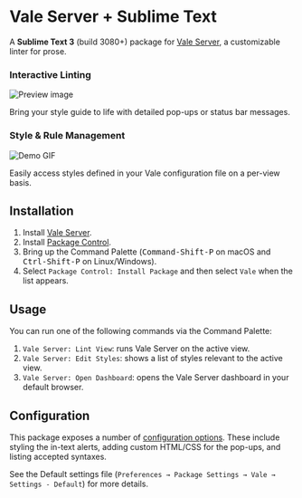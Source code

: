 # Vale Server + Sublime Text

A **Sublime Text 3** (build 3080+) package for [Vale Server][Vale-home], a customizable linter for prose.

### Interactive Linting

![Preview image][preview-img]

Bring your style guide to life with detailed pop-ups or status bar messages.

### Style & Rule Management

![Demo GIF][demo-gif]

Easily access styles defined in your Vale configuration file on a per-view basis.

## Installation

1. Install [Vale Server][Vale-install].
2. Install [Package Control][pck-ctrl].
3. Bring up the Command Palette
   (<kbd>Command-Shift-P</kbd> on macOS and <kbd>Ctrl-Shift-P</kbd> on Linux/Windows).
4. Select `Package Control: Install Package`
   and then select `Vale` when the list appears.

## Usage

You can run one of the following commands via the Command Palette:

1. `Vale Server: Lint View`: runs Vale Server on the active view.
2. `Vale Server: Edit Styles`: shows a list of styles relevant to the active view.
3. `Vale Server: Open Dashboard`: opens the Vale Server dashboard in your default browser.

## Configuration

This package exposes a number of [configuration options](https://github.com/jdkato/SubVale/blob/master/Vale.sublime-settings). These include styling the in-text alerts, adding custom HTML/CSS for the pop-ups, and listing accepted syntaxes.

See the Default settings file (`Preferences → Package Settings → Vale → Settings - Default`) for more details.

[Vale-home]: https://errata.ai/vale-server/
[Vale-install]: https://errata-ai.github.io/vale-server/docs/install
[pck-ctrl]: https://packagecontrol.io/installation "Sublime Package Control by wbond"

[preview-img]: https://user-images.githubusercontent.com/8785025/60686241-734b3800-9e5c-11e9-85f0-cf2899b2fb26.gif
[demo-gif]: https://i.gyazo.com/819d7793b4080d5b613836d06a89740e.gif
